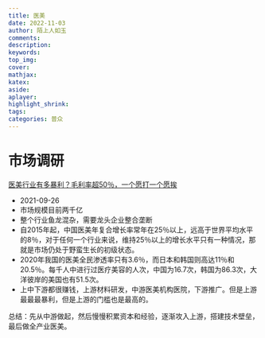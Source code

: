 ```yaml
---
title: 医美
date: 2022-11-03
author: 陌上人如玉
comments:
description:
keywords:
top_img:
cover:
mathjax:
katex:
aside:
aplayer:
highlight_shrink:
tags: 
categories: 普众
---
```


# 市场调研
[医美行业有多暴利？毛利率超50％，一个愿打一个愿挨](https://new.qq.com/rain/a/20210926A03GUS00)
* 2021-09-26 
* 市场规模目前两千亿
* 整个行业鱼龙混杂，需要龙头企业整合垄断
* 自2015年起，中国医美年复合增长率常年在25％以上，远高于世界平均水平的8％，对于任何一个行业来说，维持25％以上的增长水平只有一种情况，那就是市场仍处于野蛮生长的初级状态。
* 2020年我国的医美全民渗透率只有3.6％，而日本和韩国则高达11％和20.5％。每千人中进行过医疗美容的人次，中国为16.7次，韩国为86.3次，大洋彼岸的美国也有51.5次。
* 上中下游都很赚钱，上游材料研发，中游医美机构医院，下游推广。但是上游最最最暴利，但是上游的门槛也是最高的。

总结：先从中游做起，然后慢慢积累资本和经验，逐渐攻入上游，搭建技术壁垒，最后做全产业医美。